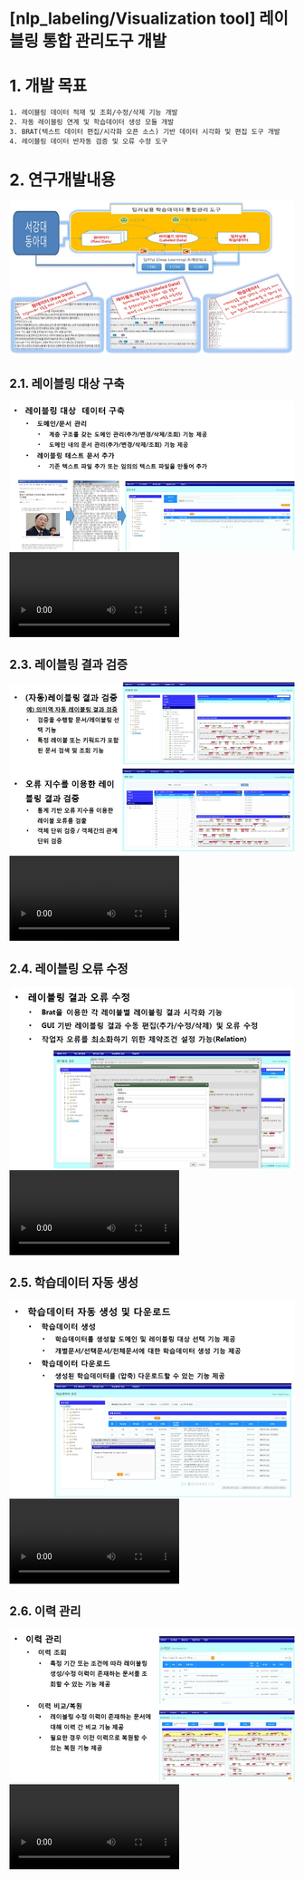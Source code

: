 [nlp_labeling/Visualization tool] 레이블링 통합 관리도구 개발
======================
 # 1. 개발 목표

	1. 레이블링 데이터 적재 및 조회/수정/삭제 기능 개발
	2. 자동 레이블링 연계 및 학습데이터 생성 모듈 개발
	3. BRAT(텍스트 데이터 편집/시각화 오픈 소스) 기반 데이터 시각화 및 편집 도구 개발
	4. 레이블링 데이터 반자동 검증 및 오류 수정 도구

# 2. 연구개발내용

![연구개발내용](./images/manage.jpg)

## 2.1. 레이블링 대상 구축

![레이블링대상구축](./images/manage1.jpg)
<video src="./images/시연1.mp4"></video>	
## 2.3. 레이블링 결과 검증

![레이블링결과검증](./images/manage3.jpg)
<video src="./images/시연3.mp4"></video>
## 2.4. 레이블링 오류 수정

![레이블링오류수정](./images/manage4.jpg)
<video src="./images/시연4.mp4"></video>
## 2.5. 학습데이터 자동 생성

![학습데이터자동생성](./images/manage5.jpg)
<video src="./images/시연5.mp4"></video>
## 2.6. 이력 관리

![이력관리](./images/manage6.jpg)
<video src="./images/시연6.mp4"></video>